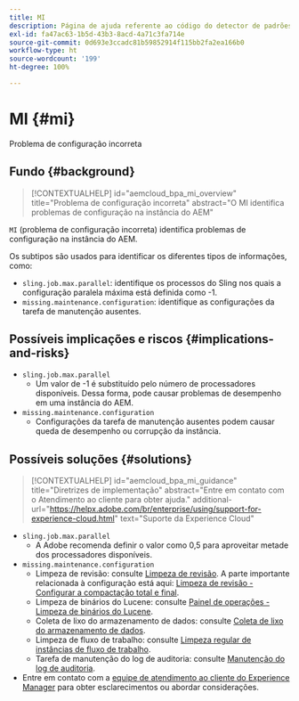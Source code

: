 ```yaml
---
title: MI
description: Página de ajuda referente ao código do detector de padrões.
exl-id: fa47ac63-1b5d-43b3-8acd-4a71c3fa714e
source-git-commit: 0d693e3ccadc81b59852914f115bb2fa2ea166b0
workflow-type: ht
source-wordcount: '199'
ht-degree: 100%

---
```


# MI {#mi}

Problema de configuração incorreta

## Fundo {#background}

>[!CONTEXTUALHELP]
>id="aemcloud_bpa_mi_overview"
>title="Problema de configuração incorreta"
>abstract="O MI identifica problemas de configuração na instância do AEM"

`MI` (problema de configuração incorreta) identifica problemas de configuração na instância do AEM.

Os subtipos são usados para identificar os diferentes tipos de informações, como:

* `sling.job.max.parallel`: identifique os processos do Sling nos quais a configuração paralela máxima está definida como -1.
* `missing.maintenance.configuration`: identifique as configurações da tarefa de manutenção ausentes.

## Possíveis implicações e riscos {#implications-and-risks}

* `sling.job.max.parallel`
   * Um valor de -1 é substituído pelo número de processadores disponíveis. Dessa forma, pode causar problemas de desempenho em uma instância do AEM.
* `missing.maintenance.configuration`
   * Configurações da tarefa de manutenção ausentes podem causar queda de desempenho ou corrupção da instância.

## Possíveis soluções {#solutions}

>[!CONTEXTUALHELP]
>id="aemcloud_bpa_mi_guidance"
>title="Diretrizes de implementação"
>abstract="Entre em contato com o Atendimento ao cliente para obter ajuda."
>additional-url="https://helpx.adobe.com/br/enterprise/using/support-for-experience-cloud.html" text="Suporte da Experience Cloud"

* `sling.job.max.parallel`
   * A Adobe recomenda definir o valor como 0,5 para aproveitar metade dos processadores disponíveis.
* `missing.maintenance.configuration`
   * Limpeza de revisão: consulte [Limpeza de revisão](https://experienceleague.adobe.com/pt-br/docs/experience-manager-65/content/implementing/deploying/deploying/revision-cleanup). A parte importante relacionada à configuração está aqui: [Limpeza de revisão - Configurar a compactação total e final](https://experienceleague.adobe.com/pt-br/docs/experience-manager-65/content/implementing/deploying/deploying/revision-cleanup).
   * Limpeza de binários do Lucene: consulte [Painel de operações - Limpeza de binários do Lucene](https://experienceleague.adobe.com/pt-br/docs/experience-manager-65/content/sites/administering/operations/operations-dashboard#lucene-binaries-cleanup).
   * Coleta de lixo do armazenamento de dados: consulte [Coleta de lixo do armazenamento de dados](https://experienceleague.adobe.com/pt-br/docs/experience-manager-65/content/sites/administering/operations/data-store-garbage-collection).
   * Limpeza de fluxo de trabalho: consulte [Limpeza regular de instâncias de fluxo de trabalho](https://experienceleague.adobe.com/pt-br/docs/experience-manager-65/content/sites/administering/operations/workflows-administering#regular-purging-of-workflow-instances).
   * Tarefa de manutenção do log de auditoria: consulte [Manutenção do log de auditoria](https://experienceleague.adobe.com/pt-br/docs/experience-manager-65/content/sites/administering/operations/operations-audit-log).
* Entre em contato com a [equipe de atendimento ao cliente do Experience Manager](https://helpx.adobe.com/br/enterprise/using/support-for-experience-cloud.html) para obter esclarecimentos ou abordar considerações.
